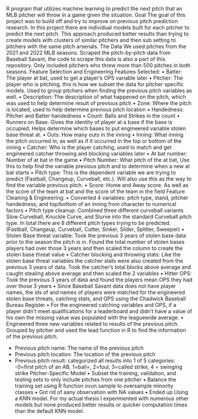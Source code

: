 R program that utilizes machine learning to predict the next pitch that an MLB pitcher will throw in a game given the situation. 
Goal
The goal of this project was to build off and try to improve on previous pitch prediction research. In this project there are individual models built for each pitcher to predict the next pitch.  This approach produced better results than trying to create models with clusters of similar pitchers and then sub setting to pitchers with the same pitch arsenals. 
The Data
We used pitches from the 2021 and 2022 MLB seasons. Scraped the pitch-by-pitch data from Baseball Savant, the code to scrape this data is also a part of this repository. Only included pitchers who threw more than 500 pitches in both seasons. 
Feature Selection and Engineering
Features Selected:
•	Batter: The player at bat, used to get a player’s OPS variable later
•	Pitcher: The player who is pitching, this is how we subset the data for pitcher specific models. Used to group pitchers when finding the previous pitch variables as well.
•	Description: The description of what happened on the pitch, which was used to help determine result of previous pitch
•	Zone: Where the pitch is located, used to help determine previous pitch location
•	Handedness: Pitcher and Batter handedness
•	Count: Balls and Strikes in the count
•	Runners on Base: Gives the identity of player at a base if the base is occupied. Helps determine which bases to put engineered variable stolen base threat at. 
•	Outs: How many outs in the inning
•	Inning: What inning the pitch occurred in, as well as if it occurred in the top or bottom of the inning
•	Catcher: Who is the player catching, used to match and get engineered catcher throwing and blocking variables later
•	At bat number: Number of at bat in the game
•	Pitch Number: What pitch of the at bat, Use this to help find the variable previous pitch and to determine when a new at bat starts
•	Pitch type: This is the dependent variable we are trying to predict (Fastball, Changeup, Curveball, etc.). Will also use this as the way to find the variable previous pitch.
•	Score: Home and Away score. As well as the score of the team at bat and the score of the team in the field 
Feature Cleaning & Engineering:
•	Converted 4 variables: pitch type, stand, pitcher handedness, and top/bottom of an inning from character to numerical factors
•	Pitch type cleanup: Combined three different curveball variants Slow Curveball, Knuckle Curve, and Slurve into the standard Curveball pitch type. In total there are 8 different pitch types trying to be predicted. (Fastball, Changeup, Curveball, Cutter, Sinker, Slider, Splitter, Sweeper) 
•	Stolen Base threat variable: Took the previous 3 years of stolen base data prior to the season the pitch is in. Found the total number of stolen bases players had over those 3 years and then scaled the column to create the stolen base threat value
•	Catcher blocking and throwing stats: Like the stolen base threat variables the catcher stats were also created from the previous 3 years of data. Took the catcher’s total blocks above average and caught stealing above average and then scaled the 2 variables
•	Hitter OPS: Took the previous 3 years of data and found the players mean OPS they had over those 3 years 
•	 Since Baseball Savant data does not have player names, the ids of and names of players were matched for the engineered stolen base threats, catching stats, and OPS using the Chadwick Baseball Bureau Register 
•	For the engineered catching variables and OPS, if a player didn’t meet qualifications for a leaderboard and didn’t have a value of his own the missing value was populated with the leaguewide average. 
•	Engineered three new variables related to results of the previous pitch. Grouped by pitcher and used the lead function in R to find the information of the previous pitch. 
-	Previous pitch name: The name of the previous pitch
-	Previous pitch location: The location of the previous pitch
-	Previous pitch result: categorized all results into 1 of 5 categories: 
 -0=first pitch of an AB, 1=ball=, 2=foul, 3=called strike, 4 = swinging strike
Pitcher-Specific Model
•	Subset the training, validation, and testing sets to only include pitches from one pitcher
•	Balance the training set using R function ovun.sample to oversample minority classes
•	Got rid of aany observation with NA values
•	Ended up Using a KNN model. For my actual thesis I experimented with numerous other models but none produced better results or quicker computation times than the default KNN model. 

